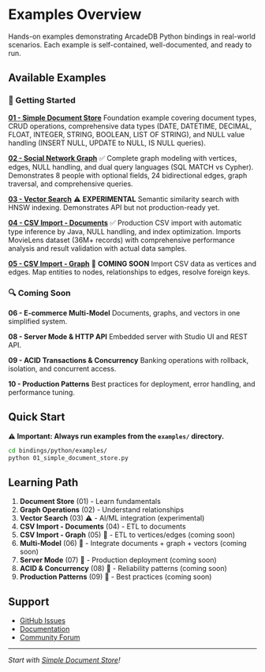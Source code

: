 # Examples Overview

Hands-on examples demonstrating ArcadeDB Python bindings in real-world scenarios. Each example is self-contained, well-documented, and ready to run.

## Available Examples

### 🏁 Getting Started

**[01 - Simple Document Store](01_simple_document_store.md)**
Foundation example covering document types, CRUD operations, comprehensive data types (DATE, DATETIME, DECIMAL, FLOAT, INTEGER, STRING, BOOLEAN, LIST OF STRING), and NULL value handling (INSERT NULL, UPDATE to NULL, IS NULL queries).

**[02 - Social Network Graph](02_social_network_graph.md)** ✅
Complete graph modeling with vertices, edges, NULL handling, and dual query languages (SQL MATCH vs Cypher). Demonstrates 8 people with optional fields, 24 bidirectional edges, graph traversal, and comprehensive queries.

**[03 - Vector Search](03_vector_search.md)** ⚠️ **EXPERIMENTAL**
Semantic similarity search with HNSW indexing. Demonstrates API but not production-ready yet.

**[04 - CSV Import - Documents](04_csv_import_documents.md)** ✅
Production CSV import with automatic type inference by Java, NULL handling, and index optimization. Imports MovieLens dataset (36M+ records) with comprehensive performance analysis and result validation with actual data samples.

**[05 - CSV Import - Graph](05_csv_import_graph.md)** 🚧 **COMING SOON**
Import CSV data as vertices and edges. Map entities to nodes, relationships to edges, resolve foreign keys.

### 🔍 Coming Soon

**06 - E-commerce Multi-Model**
Documents, graphs, and vectors in one simplified system.

**08 - Server Mode & HTTP API**
Embedded server with Studio UI and REST API.

**09 - ACID Transactions & Concurrency**
Banking operations with rollback, isolation, and concurrent access.

**10 - Production Patterns**
Best practices for deployment, error handling, and performance tuning.

## Quick Start

**⚠️ Important: Always run examples from the `examples/` directory.**

```bash
cd bindings/python/examples/
python 01_simple_document_store.py
```

## Learning Path

1. **Document Store** (01) - Learn fundamentals
2. **Graph Operations** (02) - Understand relationships
3. **Vector Search** (03) ⚠️ - AI/ML integration (experimental)
4. **CSV Import - Documents** (04) - ETL to documents
5. **CSV Import - Graph** (05) 🚧 - ETL to vertices/edges (coming soon)
6. **Multi-Model** (06) 🚧 - Integrate documents + graph + vectors (coming soon)
7. **Server Mode** (07) 🚧 - Production deployment (coming soon)
8. **ACID & Concurrency** (08) 🚧 - Reliability patterns (coming soon)
9. **Production Patterns** (09) 🚧 - Best practices (coming soon)

## Support

- [GitHub Issues](https://github.com/humemai/arcadedb-embedded-python/issues)
- [Documentation](https://docs.arcadedb.com/)
- [Community Forum](https://github.com/humemai/arcadedb-embedded-python/discussions)

---

*Start with [Simple Document Store](01_simple_document_store.md)!*
